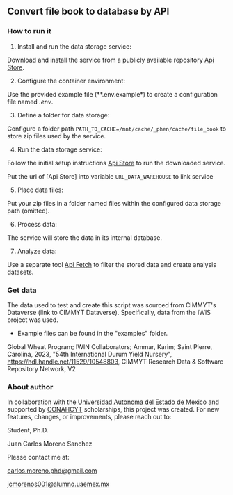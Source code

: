 ## Convert file book to database by API

### How to run it

1. Install and run the data storage service:

Download and install the service from a publicly available repository [Api Store](https://github.com/carlosmorenophd/phen_api_store).

2. Configure the container environment:

Use the provided example file (**.env.example*) to create a configuration file named *.env*.

3. Define a folder for data storage:

Configure a folder path `PATH_TO_CACHE=/mnt/cache/_phen/cache/file_book` to store zip files used by the service.

4. Run the data storage service:

Follow the initial setup instructions [Api Store](https://github.com/carlosmorenophd/phen_api_store) to run the downloaded service.

Put the url of [Api Store] into variable `URL_DATA_WAREHOUSE` to link service

5. Place data files:

Put your zip files in a folder named files within the configured data storage path (omitted).

6. Process data:

The service will store the data in its internal database.

7. Analyze data:

Use a separate tool [Api Fetch](https://github.com/carlosmorenophd/phen_api_fetch) to filter the stored data and create analysis datasets.


### Get data

The data used to test and create this script was sourced from CIMMYT's Dataverse (link to CIMMYT Dataverse). Specifically, data from the IWIS project was used.


* Example files can be found in the "examples" folder.

Global Wheat Program; IWIN Collaborators; Ammar, Karim; Saint Pierre, Carolina, 2023, "54th International Durum Yield Nursery", https://hdl.handle.net/11529/10548803, CIMMYT Research Data & Software Repository Network, V2



### About author


In collaboration with the [Universidad Autonoma del Estado de Mexico](https://www.uaemex.mx/)  and supported by [CONAHCYT](https://conahcyt.mx/) scholarships, this project was created. For new features, changes, or improvements, please reach out to:

Student, Ph.D.

Juan Carlos Moreno Sanchez

Please contact me at:

<carlos.moreno.phd@gmail.com>

<jcmorenos001@alumno.uaemex.mx>


